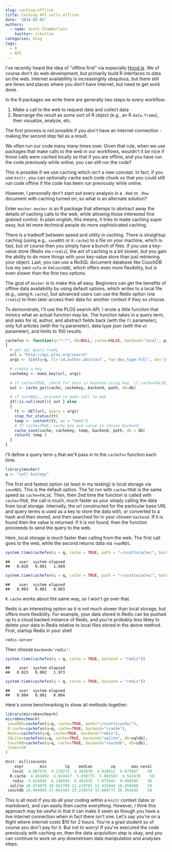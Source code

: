 ```yaml
---
slug: caching-offline
title: Caching API calls offline
date: '2014-02-03'
authors:
  - name: Scott Chamberlain
    twitter: sckottie
categories: blog
tags:
  - R
  - API
---
```


I've recently heard the idea of "offline first" via especially [Hood.ie](http://hood.ie/). We of course don't do web development, but primarily build R interfaces to data on the web. Internet availablility is increasinghly ubiqutous, but there still are times and places where you don't have internet, but need to get work done.

In the R packages we write there are generally two steps to every workflow:

1. Make a call to the web to request data and collect data
2. Rearrange the result as some sort of R object (e.g., an R `data.frame`), then visualize, analyze, etc.

The first process is not possible if you don't have an internet connection - making the second step fail as a result.

We often run our code many many times over. Given that rule, when we use packages that make calls to the web in our workflows, wouldn't it be nice if those calls were cached locally so that if you are offline, and you have run the code previously while online, you can still run the code?

This is possible if we use caching which isn't a new concept. In fact, if you use `knitr`, you can optionally cache each code chunk so that you could still run code offline if the code has been run previously while online.

However, I personally don't start out every analysis in a `.Rmd` or `.Rnw` document with caching turned on, so what is an alternate solution?

Enter `mocker`. `mocker` is an R package that attemps to abstract away the details of caching calls to the web, while allowing those interested fine grained control. In plain english, this means, it tries to make caching super easy, but let more technical people do more sophisticated caching.

There is a tradeoff between speed and utility in caching. There is straightup caching (using e.g., `saveRDS` or `R.cache`) to a file on your machine, which is fast, but of course then you simply have a bunch of files. If you use a key-value store (Redis via `rredis`), the act of caching is a bit slower, but you gain the ability to do more things with your key-value store than just retrieving your object. Last, you can use a NoSQL document database like CouchDB (via my own `sofa` or `R4CouchDB`), which offers even more flexibility, but is even slower than the first two options.

The goal of `mocker` is to make this all easy. Beginners can get the benefits of offline data availability by using default options, which writes to a local file (e.g., using `R.cache`), but advanced users can use the Redis option (via `rredis`) to then later access their data for another context if they so choose.

To demonstrate, I'll use the PLOS search API. I wrote a little function that mimics what an actual function may be. The function takes in a query term, and asks for id, author, and abstract fields back (with the `fl` parameter), only full articles (with the `fq` parameter), data type json (with the `wt` parameter), and limits to 100 results.

```r
cachefxn <- function(q="*:*", db=NULL, cache=FALSE, backend='local', path)
{
  # get api query ready
  url = "http://api.plos.org/search"
  args <- list(q=q, fl='id,author,abstract', fq='doc_type:full', wt='json', limit=100)

  # create a key
  cachekey <- make_key(url, args)

  # if cache=TRUE, check for data in backend using key, if cache=FALSE, returns NULL
  out <- cache_get(cache, cachekey, backend, path, db=db)

  # if out=NULL, proceed to make call to web
  if(!is.null(out)){ out } else
  {
    tt <- GET(url, query = args)
    stop_for_status(tt)
    temp <- content(tt, as = "text")
    # If cache=TRUE, cache key and value in chosen backend
    cache_save(cache, cachekey, temp, backend, path, db = db)
    return( temp )
  }
}
```

I'll define a query term `q` that we'll pass in to the `cachefxn` function each time.


```r
library(mocker)
q <- "cell biology"
```


The first and fastest option (at least in my testing) is local storage via `saveRDS`. This is the default option. The 1st run with `cache=TRUE` is the same speed as `cache=FALSE`. Then, then 2nd time the function is called with `cache=TRUE`, the call is much, much faster as your simply calling the data from local storage. Internally, the url constructed for the particular base URL and query terms is used as a key to store the data with, or converted to a hash and then stored, and then searched for in your chosen `backend`. If it is found then the value is returned. If it is not found, then the function proceeeds to send the query to the web.

Here, local storage is much faster than calling from the web. The first call goes to the web, while the second returns data via `readRDS`.


```r
system.time(cachefxn(q = q, cache = TRUE, path = "~/scottscache/", backend = "local"))
```

```
##    user  system elapsed
##   0.020   0.001   1.609
```



```r
system.time(cachefxn(q = q, cache = TRUE, path = "~/scottscache/", backend = "local"))
```

```
##    user  system elapsed
##   0.003   0.001   0.003
```


`R.cache` works about the same way, so I won't go over that.

Redis is an interesting option as it is not much slower than local storage, but offers more flexibility. For example, your data stored in Redis can be pushed up to a cloud backed instance of Redis, and you're probably less likley to delete your data in Redis relative to local files stored in the above method. First, startup Redis in your shell

```
redis-server
```

Then choose `backend='redis'`:


```r
system.time(cachefxn(q = q, cache = TRUE, backend = "redis"))
```

```
##    user  system elapsed
##   0.023   0.002   1.973
```



```r
system.time(cachefxn(q = q, cache = TRUE, backend = "redis"))
```

```
##    user  system elapsed
##   0.004   0.001   0.004
```


Here's some benchmarking to show all methods together:

```r
library(microbenchmark)
microbenchmark(
 saveRDS=cachefxn(q=q, cache=TRUE, path="~/scottscache/"),
 R.cache=cachefxn(q=q, cache=TRUE, backend="rcache"),
 Redis=cachefxn(q=q, cache=TRUE, backend="redis"),
 SQLite=cachefxn(q=q, cache=TRUE, backend="sqlite", db=sqldb),
 CouchDB=cachefxn(q=q, cache=TRUE, backend="couchdb", db=cdb),
 times=50
)
```

```r
Unit: milliseconds
    expr       min        lq    median        uq       max neval
   local  4.007978  4.278275  4.362870  4.816612  6.675667    50
  R.cache  4.461892  4.824427  5.038775  5.801503  8.543470    50
   redis  5.624845  6.146504  6.401435  7.075442  9.408585    50
  sqlite 10.074079 10.652784 11.210765 12.425844 18.450480    50
 couchdb 25.964903 27.661443 29.219574 32.668773 36.355845    50
```

This is all moot if you do all your coding within a `knitr` context (latex or markdown), and can easily then cache everything. However, I think this approach may be useful in that it can make it seem as though you have a live internet connection when in fact there isn't one. Let's say you're on a flight where internet costs $10 for 2 hours. You're a grad student so of course you don't pay for it. But not to worry! If you've executed the code previously with caching on, then the data acquisition step is okay, and you can continue to work on any downstream data manipulation and analyses steps.

